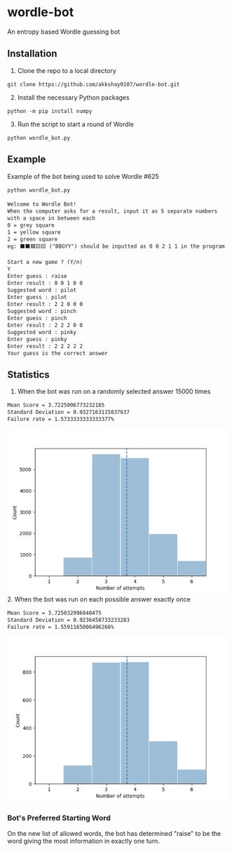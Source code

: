 # wordle-bot

An entropy based Wordle guessing bot

## Installation

1. Clone the repo to a local directory
```commandline
git clone https://github.com/akkshay0107/wordle-bot.git
```
2. Install the necessary Python packages
```commandline
python -m pip install numpy
```
3. Run the script to start a round of Wordle
```commandline
python wordle_bot.py
```
## Example 

Example of the bot being used to solve Wordle #625

```commandline
python wordle_bot.py

Welcome to Wordle Bot!
When the computer asks for a result, input it as 5 separate numbers with a space in between each
0 = grey square
1 = yellow square
2 = green square
eg: ⬛⬛🟩🟨🟨 ("BBGYY") should be inputted as 0 0 2 1 1 in the program

Start a new game ? (Y/n)
Y
Enter guess : raise
Enter result : 0 0 1 0 0
Suggested word : pilot
Enter guess : pilot
Enter result : 2 2 0 0 0
Suggested word : pinch
Enter guess : pinch
Enter result : 2 2 2 0 0
Suggested word : pinky
Enter guess : pinky
Enter result : 2 2 2 2 2
Your guess is the correct answer
```
## Statistics

1. When the bot was run on a randomly selected answer 15000 times
```
Mean Score = 3.7225006773232185
Standard Deviation = 0.9327163115837637
Failure rate = 1.5733333333333377%
```
![plot](./img/random_run.png)
2. When the bot was run on each possible answer exactly once
```
Mean Score = 3.725032996040475
Standard Deviation = 0.9236458733233283
Failure rate = 1.5591165006496266%
```
![plot](./img/sequential_run.png)
### Bot's Preferred Starting Word

On the new list of allowed words, the bot has determined "raise" to be the word giving the most information in exactly one turn.